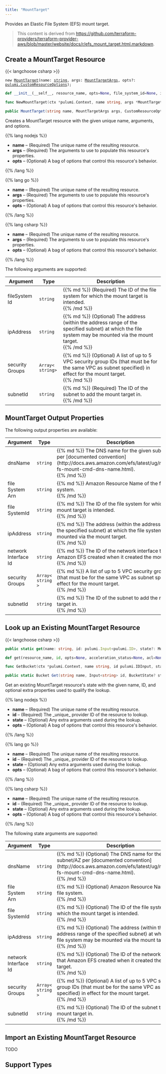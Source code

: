 ```yaml
---
title: "MountTarget"
---
```


<!-- WARNING: this file was generated by the Pulumi Terraform Bridge (tfgen) Tool. -->
<!-- Do not edit by hand unless you're certain you know what you are doing! -->

<style>
  table td p { margin-top: 0; margin-bottom: 0; }
</style>

Provides an Elastic File System (EFS) mount target.

> This content is derived from https://github.com/terraform-providers/terraform-provider-aws/blob/master/website/docs/r/efs_mount_target.html.markdown.


## Create a MountTarget Resource

{{< langchoose csharp >}}

<div class="highlight"><pre class="chroma"><code class="language-typescript" data-lang="typescript"><span class="k">new</span> <span class="nx"><a href=/docs/reference/pkg/nodejs/pulumi/aws/s3/#MountTarget>MountTarget</a></span><span class="p">(</span><span class="nx">name</span>: <span class="kt"><a href=https://developer.mozilla.org/en-US/docs/Web/JavaScript/Reference/Global_Objects/String>string</a></span><span class="p">,</span> <span class="nx">args</span>: <span class="kt"><a href=/docs/reference/pkg/nodejs/pulumi/aws/s3/#MountTargetArgs>MountTargetArgs</a></span><span class="p">,</span> <span class="nx">opts?</span>: <span class="kt"><a href=/docs/reference/pkg/nodejs/pulumi/pulumi/#CustomResourceOptions>pulumi.CustomResourceOptions</a></span><span class="p">);</span></code></pre></div>

```python
def __init__(__self__, resource_name, opts=None, file_system_id=None, ip_address=None, security_groups=None, subnet_id=None, __props__=None)
```

```go
func NewMountTarget(ctx *pulumi.Context, name string, args *MountTargetArgs, opts ...pulumi.ResourceOption) (*MountTarget, error)

```

```csharp
public MountTarget(string name, MountTargetArgs args, CustomResourceOptions? options = null)

```

Creates a MountTarget resource with the given unique name, arguments, and options.

{{% lang nodejs %}}
<ul class="pl-10">
    <li><strong>name</strong> &ndash; (Required) The unique name of the resulting resource.</li>
    <li><strong>args</strong> &ndash; (Required) The arguments to use to populate this resource's properties.</li>
    <li><strong>opts</strong> &ndash; (Optional) A bag of options that control this resource's behavior.</li>
</ul>
{{% /lang %}}

{{% lang go %}}
<ul class="pl-10">
    <li><strong>name</strong> &ndash; (Required) The unique name of the resulting resource.</li>
    <li><strong>args</strong> &ndash; (Required) The arguments to use to populate this resource's properties.</li>
    <li><strong>opts</strong> &ndash; (Optional) A bag of options that control this resource's behavior.</li>
</ul>
{{% /lang %}}

{{% lang csharp %}}
<ul class="pl-10">
    <li><strong>name</strong> &ndash; (Required) The unique name of the resulting resource.</li>
    <li><strong>args</strong> &ndash; (Required) The arguments to use to populate this resource's properties.</li>
    <li><strong>opts</strong> &ndash; (Optional) A bag of options that control this resource's behavior.</li>
</ul>
{{% /lang %}}

The following arguments are supported:

<table class="ml-6">
    <thead>
        <tr>
            <th>Argument</th>
            <th>Type</th>
            <th>Description</th>
        </tr>
    </thead>
    <tbody>
        <tr>
            <td class="align-top">file<wbr>System<wbr>Id</td>
            <td class="align-top"><code>string</code></td>
            <td class="align-top">{{% md %}}
(Required) The ID of the file system for which the mount target is intended.

{{% /md %}}</td>
        </tr>
        <tr>
            <td class="align-top">ip<wbr>Address</td>
            <td class="align-top"><code>string</code></td>
            <td class="align-top">{{% md %}}
(Optional) The address (within the address range of the specified subnet) at
which the file system may be mounted via the mount target.

{{% /md %}}</td>
        </tr>
        <tr>
            <td class="align-top">security<wbr>Groups</td>
            <td class="align-top"><code>Array&lt;<wbr>string<wbr>&gt;</code></td>
            <td class="align-top">{{% md %}}
(Optional) A list of up to 5 VPC security group IDs (that must
be for the same VPC as subnet specified) in effect for the mount target.

{{% /md %}}</td>
        </tr>
        <tr>
            <td class="align-top">subnet<wbr>Id</td>
            <td class="align-top"><code>string</code></td>
            <td class="align-top">{{% md %}}
(Required) The ID of the subnet to add the mount target in.

{{% /md %}}</td>
        </tr>
    </tbody>
</table>

## MountTarget Output Properties

The following output properties are available:

<table class="ml-6">
    <thead>
        <tr>
            <th>Argument</th>
            <th>Type</th>
            <th>Description</th>
        </tr>
    </thead>
    <tbody>
        <tr>
            <td class="align-top">dns<wbr>Name</td>
            <td class="align-top"><code>string</code></td>
            <td class="align-top">{{% md %}}
The DNS name for the given subnet/AZ per [documented convention](http://docs.aws.amazon.com/efs/latest/ug/mounting-fs-mount-cmd-dns-name.html).

{{% /md %}}</td>
        </tr>
        <tr>
            <td class="align-top">file<wbr>System<wbr>Arn</td>
            <td class="align-top"><code>string</code></td>
            <td class="align-top">{{% md %}}
Amazon Resource Name of the file system.

{{% /md %}}</td>
        </tr>
        <tr>
            <td class="align-top">file<wbr>System<wbr>Id</td>
            <td class="align-top"><code>string</code></td>
            <td class="align-top">{{% md %}}
The ID of the file system for which the mount target is intended.

{{% /md %}}</td>
        </tr>
        <tr>
            <td class="align-top">ip<wbr>Address</td>
            <td class="align-top"><code>string</code></td>
            <td class="align-top">{{% md %}}
The address (within the address range of the specified subnet) at
which the file system may be mounted via the mount target.

{{% /md %}}</td>
        </tr>
        <tr>
            <td class="align-top">network<wbr>Interface<wbr>Id</td>
            <td class="align-top"><code>string</code></td>
            <td class="align-top">{{% md %}}
The ID of the network interface that Amazon EFS created when it created the mount target.

{{% /md %}}</td>
        </tr>
        <tr>
            <td class="align-top">security<wbr>Groups</td>
            <td class="align-top"><code>Array&lt;<wbr>string<wbr>&gt;</code></td>
            <td class="align-top">{{% md %}}
A list of up to 5 VPC security group IDs (that must
be for the same VPC as subnet specified) in effect for the mount target.

{{% /md %}}</td>
        </tr>
        <tr>
            <td class="align-top">subnet<wbr>Id</td>
            <td class="align-top"><code>string</code></td>
            <td class="align-top">{{% md %}}
The ID of the subnet to add the mount target in.

{{% /md %}}</td>
        </tr>
    </tbody>
</table>

## Look up an Existing MountTarget Resource

{{< langchoose csharp >}}

```typescript
public static get(name: string, id: pulumi.Input<pulumi.ID>, state?: MountTargetState, opts?: pulumi.CustomResourceOptions): MountTarget;
```

```python
def get(resource_name, id, opts=None, acceleration_status=None, acl=None, arn=None, bucket=None, bucket_domain_name=None, bucket_prefix=None, bucket_regional_domain_name=None, cors_rules=None, force_destroy=None, hosted_zone_id=None, lifecycle_rules=None, loggings=None, object_lock_configuration=None, policy=None, region=None, replication_configuration=None, request_payer=None, server_side_encryption_configuration=None, tags=None, versioning=None, website=None, website_domain=None, website_endpoint=None)
```

```go
func GetBucket(ctx *pulumi.Context, name string, id pulumi.IDInput, state *BucketState, opts ...pulumi.ResourceOption) (*Bucket, error)
```

```csharp
public static Bucket Get(string name, Input<string> id, BucketState? state = null, CustomResourceOptions? options = null);
```

Get an existing MountTarget resource's state with the given name, ID, and optional extra
properties used to qualify the lookup.

{{% lang nodejs %}}
<ul class="pl-10">
    <li><strong>name</strong> &ndash; (Required) The unique name of the resulting resource.</li>
    <li><strong>id</strong> &ndash; (Required) The _unique_ provider ID of the resource to lookup.</li>
    <li><strong>state</strong> &ndash; (Optional) Any extra arguments used during the lookup.</li>
    <li><strong>opts</strong> &ndash; (Optional) A bag of options that control this resource's behavior.</li>
</ul>
{{% /lang %}}

{{% lang go %}}
<ul class="pl-10">
    <li><strong>name</strong> &ndash; (Required) The unique name of the resulting resource.</li>
    <li><strong>id</strong> &ndash; (Required) The _unique_ provider ID of the resource to lookup.</li>
    <li><strong>state</strong> &ndash; (Optional) Any extra arguments used during the lookup.</li>
    <li><strong>opts</strong> &ndash; (Optional) A bag of options that control this resource's behavior.</li>
</ul>
{{% /lang %}}

{{% lang csharp %}}
<ul class="pl-10">
    <li><strong>name</strong> &ndash; (Required) The unique name of the resulting resource.</li>
    <li><strong>id</strong> &ndash; (Required) The _unique_ provider ID of the resource to lookup.</li>
    <li><strong>state</strong> &ndash; (Optional) Any extra arguments used during the lookup.</li>
    <li><strong>opts</strong> &ndash; (Optional) A bag of options that control this resource's behavior.</li>
</ul>
{{% /lang %}}

The following state arguments are supported:

<table class="ml-6">
    <thead>
        <tr>
            <th>Argument</th>
            <th>Type</th>
            <th>Description</th>
        </tr>
    </thead>
    <tbody>
        <tr>
            <td class="align-top">dns<wbr>Name</td>
            <td class="align-top"><code>string</code></td>
            <td class="align-top">{{% md %}}
(Optional) The DNS name for the given subnet/AZ per [documented convention](http://docs.aws.amazon.com/efs/latest/ug/mounting-fs-mount-cmd-dns-name.html).

{{% /md %}}</td>
        </tr>
        <tr>
            <td class="align-top">file<wbr>System<wbr>Arn</td>
            <td class="align-top"><code>string</code></td>
            <td class="align-top">{{% md %}}
(Optional) Amazon Resource Name of the file system.

{{% /md %}}</td>
        </tr>
        <tr>
            <td class="align-top">file<wbr>System<wbr>Id</td>
            <td class="align-top"><code>string</code></td>
            <td class="align-top">{{% md %}}
(Optional) The ID of the file system for which the mount target is intended.

{{% /md %}}</td>
        </tr>
        <tr>
            <td class="align-top">ip<wbr>Address</td>
            <td class="align-top"><code>string</code></td>
            <td class="align-top">{{% md %}}
(Optional) The address (within the address range of the specified subnet) at
which the file system may be mounted via the mount target.

{{% /md %}}</td>
        </tr>
        <tr>
            <td class="align-top">network<wbr>Interface<wbr>Id</td>
            <td class="align-top"><code>string</code></td>
            <td class="align-top">{{% md %}}
(Optional) The ID of the network interface that Amazon EFS created when it created the mount target.

{{% /md %}}</td>
        </tr>
        <tr>
            <td class="align-top">security<wbr>Groups</td>
            <td class="align-top"><code>Array&lt;<wbr>string<wbr>&gt;</code></td>
            <td class="align-top">{{% md %}}
(Optional) A list of up to 5 VPC security group IDs (that must
be for the same VPC as subnet specified) in effect for the mount target.

{{% /md %}}</td>
        </tr>
        <tr>
            <td class="align-top">subnet<wbr>Id</td>
            <td class="align-top"><code>string</code></td>
            <td class="align-top">{{% md %}}
(Optional) The ID of the subnet to add the mount target in.

{{% /md %}}</td>
        </tr>
    </tbody>
</table>

## Import an Existing MountTarget Resource

TODO

## Support Types

